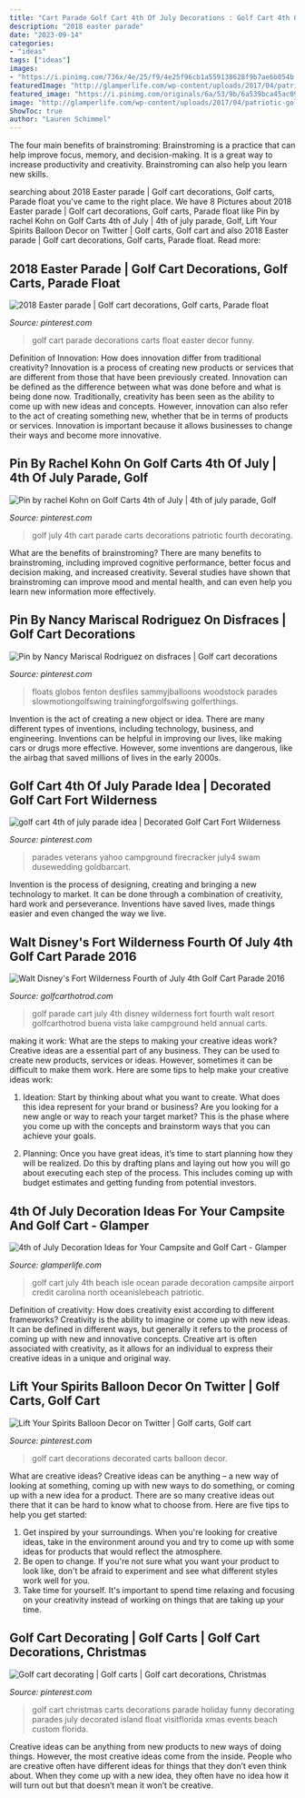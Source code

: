 ```yaml
---
title: "Cart Parade Golf Cart 4th Of July Decorations : Golf Cart 4th Of July Parade Idea"
description: "2018 easter parade"
date: "2023-09-14"
categories:
- "ideas"
tags: ["ideas"]
images:
- "https://i.pinimg.com/736x/4e/25/f9/4e25f96cb1a559138628f9b7ae6b054b.jpg"
featuredImage: "http://glamperlife.com/wp-content/uploads/2017/04/patriotic-golf-cart-2-1024x768.jpg"
featured_image: "https://i.pinimg.com/originals/6a/53/9b/6a539bca45ac09cb24860a5262823843.jpg"
image: "http://glamperlife.com/wp-content/uploads/2017/04/patriotic-golf-cart-2-1024x768.jpg"
ShowToc: true
author: "Lauren Schimmel"
---
```



The four main benefits of brainstroming:
Brainstroming is a practice that can help improve focus, memory, and decision-making. It is a great way to increase productivity and creativity. Brainstroming can also help you learn new skills.

	

		
searching about 2018 Easter parade | Golf cart decorations, Golf carts, Parade float you've came to the right place. We have 8 Pictures about 2018 Easter parade | Golf cart decorations, Golf carts, Parade float like Pin by rachel Kohn on Golf Carts 4th of July | 4th of july parade, Golf, Lift Your Spirits Balloon Decor on Twitter | Golf carts, Golf cart and also 2018 Easter parade | Golf cart decorations, Golf carts, Parade float. Read more:
		
    
## 2018 Easter Parade | Golf Cart Decorations, Golf Carts, Parade Float

<img loading=lazy src="https://i.pinimg.com/736x/4e/25/f9/4e25f96cb1a559138628f9b7ae6b054b.jpg" onerror="this.onerror=null;this.src='https://tse2.mm.bing.net/th?id=OIP.1AOMwNIYgDxdi2Ciw-0R1QHaJ3&amp;pid=15.1';" alt="2018 Easter parade | Golf cart decorations, Golf carts, Parade float">

_Source: pinterest.com_

>golf cart parade decorations carts float easter decor funny. 

	

Definition of Innovation: How does innovation differ from traditional creativity?
Innovation is a process of creating new products or services that are different from those that have been previously created. Innovation can be defined as the difference between what was done before and what is being done now. Traditionally, creativity has been seen as the ability to come up with new ideas and concepts. However, innovation can also refer to the act of creating something new, whether that be in terms of products or services. Innovation is important because it allows businesses to change their ways and become more innovative.

    
## Pin By Rachel Kohn On Golf Carts 4th Of July | 4th Of July Parade, Golf

<img loading=lazy src="https://i.pinimg.com/736x/49/6b/85/496b8544707ec6aae2421a86a47b78fb.jpg" onerror="this.onerror=null;this.src='https://tse2.mm.bing.net/th?id=OIP.mIz6kbsMFRs3n6ngiP642gHaHp&amp;pid=15.1';" alt="Pin by rachel Kohn on Golf Carts 4th of July | 4th of july parade, Golf">

_Source: pinterest.com_

>golf july 4th cart parade carts decorations patriotic fourth decorating. 

	

What are the benefits of brainstroming?
There are many benefits to brainstroming, including improved cognitive performance, better focus and decision making, and increased creativity. Several studies have shown that brainstroming can improve mood and mental health, and can even help you learn new information more effectively.

    
## Pin By Nancy Mariscal Rodriguez On Disfraces | Golf Cart Decorations

<img loading=lazy src="https://i.pinimg.com/736x/46/81/2e/46812efc1136377e4dc7e3aa9ef31f2c.jpg" onerror="this.onerror=null;this.src='https://tse4.mm.bing.net/th?id=OIP.75n7hi051m5kQbwnFUSVSAHaIs&amp;pid=15.1';" alt="Pin by Nancy Mariscal Rodriguez on disfraces | Golf cart decorations">

_Source: pinterest.com_

>floats globos fenton desfiles sammyjballoons woodstock parades slowmotiongolfswing trainingforgolfswing golferthings. 

	

Invention is the act of creating a new object or idea. There are many different types of inventions, including technology, business, and engineering. Inventions can be helpful in improving our lives, like making cars or drugs more effective. However, some inventions are dangerous, like the airbag that saved millions of lives in the early 2000s.

    
## Golf Cart 4th Of July Parade Idea | Decorated Golf Cart Fort Wilderness

<img loading=lazy src="https://i.pinimg.com/originals/b4/59/cb/b459cbc1c27fe2b148438c16e6ec33b9.jpg" onerror="this.onerror=null;this.src='https://tse1.mm.bing.net/th?id=OIP.-8etnDHb8BBF9swoJL9SdwHaJ3&amp;pid=15.1';" alt="golf cart 4th of july parade idea | Decorated Golf Cart Fort Wilderness">

_Source: pinterest.com_

>parades veterans yahoo campground firecracker july4 swam dusewedding goldbarcart. 

	

Invention is the process of designing, creating and bringing a new technology to market. It can be done through a combination of creativity, hard work and perseverance. Inventions have saved lives, made things easier and even changed the way we live.

    
## Walt Disney&#039;s Fort Wilderness Fourth Of July 4th Golf Cart Parade 2016

<img loading=lazy src="https://www.golfcarthotrod.com/wp-content/uploads/2016/07/4th-of-July-golf-cart-parade-2016.jpg" onerror="this.onerror=null;this.src='https://tse3.mm.bing.net/th?id=OIP.cvD8CbBW-bB8k4FhTXMWMwHaEB&amp;pid=15.1';" alt="Walt Disney&#039;s Fort Wilderness Fourth of July 4th Golf Cart Parade 2016">

_Source: golfcarthotrod.com_

>golf parade cart july 4th disney wilderness fort fourth walt resort golfcarthotrod buena vista lake campground held annual carts. 

	

making it work: What are the steps to making your creative ideas work?
Creative ideas are a essential part of any business. They can be used to create new products, services or ideas. However, sometimes it can be difficult to make them work. Here are some tips to help make your creative ideas work:
1. Ideation: Start by thinking about what you want to create. What does this idea represent for your brand or business? Are you looking for a new angle or way to reach your target market? This is the phase where you come up with the concepts and brainstorm ways that you can achieve your goals.

2. Planning: Once you have great ideas, it’s time to start planning how they will be realized. Do this by drafting plans and laying out how you will go about executing each step of the process. This includes coming up with budget estimates and getting funding from potential investors.


    
## 4th Of July Decoration Ideas For Your Campsite And Golf Cart - Glamper

<img loading=lazy src="http://glamperlife.com/wp-content/uploads/2017/04/patriotic-golf-cart-2-1024x768.jpg" onerror="this.onerror=null;this.src='https://tse4.mm.bing.net/th?id=OIP.7rHnD6oNEZ5b8UYEfVaj3AHaFj&amp;pid=15.1';" alt="4th of July Decoration Ideas for Your Campsite and Golf Cart - Glamper">

_Source: glamperlife.com_

>golf cart july 4th beach isle ocean parade decoration campsite airport credit carolina north oceanislebeach patriotic. 

	

Definition of creativity: How does creativity exist according to different frameworks?
Creativity is the ability to imagine or come up with new ideas. It can be defined in different ways, but generally it refers to the process of coming up with new and innovative concepts. Creative art is often associated with creativity, as it allows for an individual to express their creative ideas in a unique and original way.

    
## Lift Your Spirits Balloon Decor On Twitter | Golf Carts, Golf Cart

<img loading=lazy src="https://i.pinimg.com/originals/6a/53/9b/6a539bca45ac09cb24860a5262823843.jpg" onerror="this.onerror=null;this.src='https://tse2.mm.bing.net/th?id=OIP.gtLnwaJNpbSVJys1YJOxWQHaJQ&amp;pid=15.1';" alt="Lift Your Spirits Balloon Decor on Twitter | Golf carts, Golf cart">

_Source: pinterest.com_

>golf cart decorations decorated carts balloon decor. 

	

What are creative ideas?
Creative ideas can be anything – a new way of looking at something, coming up with new ways to do something, or coming up with a new idea for a product. There are so many creative ideas out there that it can be hard to know what to choose from. Here are five tips to help you get started: 
1) Get inspired by your surroundings. When you're looking for creative ideas, take in the environment around you and try to come up with some ideas for products that would reflect the atmosphere. 
2) Be open to change. If you're not sure what you want your product to look like, don't be afraid to experiment and see what different styles work well for you. 
3) Take time for yourself. It's important to spend time relaxing and focusing on your creativity instead of working on things that are taking up your time.

    
## Golf Cart Decorating | Golf Carts | Golf Cart Decorations, Christmas

<img loading=lazy src="https://i.pinimg.com/736x/e2/63/93/e26393dca0491df21377240a81da04fe.jpg" onerror="this.onerror=null;this.src='https://tse2.mm.bing.net/th?id=OIP.ol5H-aRlx3QjByC3BQbo-QAAAA&amp;pid=15.1';" alt="Golf cart decorating | Golf carts | Golf cart decorations, Christmas">

_Source: pinterest.com_

>golf cart christmas carts decorations parade holiday funny decorating parades july decorated island float visitflorida xmas events beach custom florida. 

	

Creative ideas can be anything from new products to new ways of doing things. However, the most creative ideas come from the inside. People who are creative often have different ideas for things that they don’t even think about. When they come up with a new idea, they often have no idea how it will turn out but that doesn’t mean it won’t be creative.

